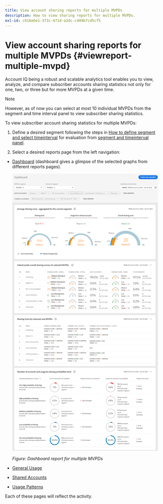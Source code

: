 ```yaml
---
title: View account sharing reports for multiple MVPDs
description: How to view sharing reports for multiple MVPDs.
exl-id: c616e6e1-373c-471d-a2dc-c484b7cd5cf5
---
```

# View account sharing reports for multiple MVPDs {#viewreport-multiple-mvpd}

Account IQ being a robust and scalable analytics tool enables you to view, analyze, and compare subscriber accounts sharing statistics not only for one, two, or three but for more MVPDs at a given time.

>[!NOTE]
>
>However, as of now you can select at most 10 individual MVPDs from the segment and time interval panel to view subscriber sharing statistics.

To view subscriber account sharing statistics for multiple MVPDs:

1. Define a desired segment following the steps in [How to define segment and select timeinterval](/help/accountiq/howto-select-segment-timeinterval.md) for evaluation from [segment and timeinterval panel](/help/accountiq/segments-timeinterval.md).

1. Select a desired reports page from the left navigation:

* [Dashboard](/help/accountiq/dashboard.md) (dashboard gives a glimpse of the selected graphs from different reports pages).

  ![](assets/mult-mvpds-dashboard.png)

  *Figure: Dashboard report for multiple MVPDs*

* [General Usage](/help/accountiq/general-usage-reports.md)

* [Shared Accounts](/help/accountiq/shared-acc-reports.md)

* [Usage Patterns](/help/accountiq/usage-patterns.md)

Each of these pages will reflect the activity.
